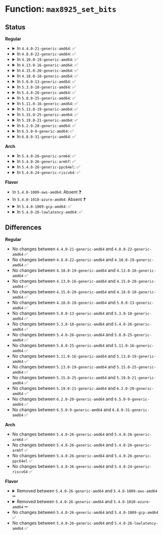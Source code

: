 # Function: <code>max8925_set_bits</code>

## Status
<b>Regular</b>
<ul>
<li>
<details>
<summary>In <code>4.4.0-21-generic-amd64</code>: ✅</summary>

```c
int max8925_set_bits(struct i2c_client * i2c, int reg, unsigned char mask, unsigned char data)
```

```json
{
  "name": "max8925_set_bits",
  "collision_type": "Unique Global",
  "inline_type": "No",
  "funcs": [
    {
      "addr": 18446744071584679040,
      "name": "max8925_set_bits",
      "external": true,
      "loc": "drivers/mfd/max8925-i2c.c:111",
      "file": "drivers/mfd/max8925-i2c.c",
      "inline": "seen, unknown",
      "caller_inline": [],
      "caller_func": [
        "drivers/mfd/max8925-core.c:max8925_device_init",
        "drivers/mfd/max8925-core.c:max8925_device_init",
        "drivers/mfd/max8925-core.c:max8925_device_init",
        "drivers/mfd/max8925-core.c:max8925_device_init"
      ]
    }
  ],
  "symbols": [
    {
      "addr": 18446744071584679040,
      "name": "max8925_set_bits",
      "section": ".text",
      "bind": "STB_GLOBAL",
      "size": 175
    }
  ]
}
```
</details>
</li>
<li>
<details>
<summary>In <code>4.8.0-22-generic-amd64</code>: ✅</summary>

```c
int max8925_set_bits(struct i2c_client * i2c, int reg, unsigned char mask, unsigned char data)
```

```json
{
  "name": "max8925_set_bits",
  "collision_type": "Unique Global",
  "inline_type": "No",
  "funcs": [
    {
      "addr": 18446744071585026800,
      "name": "max8925_set_bits",
      "external": true,
      "loc": "drivers/mfd/max8925-i2c.c:111",
      "file": "drivers/mfd/max8925-i2c.c",
      "inline": "seen, unknown",
      "caller_inline": [],
      "caller_func": [
        "drivers/mfd/max8925-core.c:max8925_device_init",
        "drivers/mfd/max8925-core.c:max8925_device_init",
        "drivers/mfd/max8925-core.c:max8925_device_init",
        "drivers/mfd/max8925-core.c:max8925_device_init"
      ]
    }
  ],
  "symbols": [
    {
      "addr": 18446744071585026800,
      "name": "max8925_set_bits",
      "section": ".text",
      "bind": "STB_GLOBAL",
      "size": 176
    }
  ]
}
```
</details>
</li>
<li>
<details>
<summary>In <code>4.10.0-19-generic-amd64</code>: ✅</summary>

```c
int max8925_set_bits(struct i2c_client * i2c, int reg, unsigned char mask, unsigned char data)
```

```json
{
  "name": "max8925_set_bits",
  "collision_type": "Unique Global",
  "inline_type": "No",
  "funcs": [
    {
      "addr": 18446744071585210784,
      "name": "max8925_set_bits",
      "external": true,
      "loc": "drivers/mfd/max8925-i2c.c:111",
      "file": "drivers/mfd/max8925-i2c.c",
      "inline": "seen, unknown",
      "caller_inline": [],
      "caller_func": [
        "drivers/mfd/max8925-core.c:max8925_device_init",
        "drivers/mfd/max8925-core.c:max8925_device_init",
        "drivers/mfd/max8925-core.c:max8925_device_init",
        "drivers/mfd/max8925-core.c:max8925_device_init"
      ]
    }
  ],
  "symbols": [
    {
      "addr": 18446744071585210784,
      "name": "max8925_set_bits",
      "section": ".text",
      "bind": "STB_GLOBAL",
      "size": 176
    }
  ]
}
```
</details>
</li>
<li>
<details>
<summary>In <code>4.13.0-16-generic-amd64</code>: ✅</summary>

```c
int max8925_set_bits(struct i2c_client * i2c, int reg, unsigned char mask, unsigned char data)
```

```json
{
  "name": "max8925_set_bits",
  "collision_type": "Unique Global",
  "inline_type": "No",
  "funcs": [
    {
      "addr": 18446744071585292816,
      "name": "max8925_set_bits",
      "external": true,
      "loc": "drivers/mfd/max8925-i2c.c:111",
      "file": "drivers/mfd/max8925-i2c.c",
      "inline": "seen, unknown",
      "caller_inline": [],
      "caller_func": [
        "drivers/mfd/max8925-core.c:max8925_device_init",
        "drivers/mfd/max8925-core.c:max8925_device_init",
        "drivers/mfd/max8925-core.c:max8925_device_init",
        "drivers/mfd/max8925-core.c:max8925_device_init"
      ]
    }
  ],
  "symbols": [
    {
      "addr": 18446744071585292816,
      "name": "max8925_set_bits",
      "section": ".text",
      "bind": "STB_GLOBAL",
      "size": 176
    }
  ]
}
```
</details>
</li>
<li>
<details>
<summary>In <code>4.15.0-20-generic-amd64</code>: ✅</summary>

```c
int max8925_set_bits(struct i2c_client * i2c, int reg, unsigned char mask, unsigned char data)
```

```json
{
  "name": "max8925_set_bits",
  "collision_type": "Unique Global",
  "inline_type": "No",
  "funcs": [
    {
      "addr": 18446744071585721056,
      "name": "max8925_set_bits",
      "external": true,
      "loc": "drivers/mfd/max8925-i2c.c:111",
      "file": "drivers/mfd/max8925-i2c.c",
      "inline": "seen, unknown",
      "caller_inline": [],
      "caller_func": [
        "drivers/mfd/max8925-core.c:max8925_device_init",
        "drivers/mfd/max8925-core.c:max8925_device_init",
        "drivers/mfd/max8925-core.c:max8925_device_init",
        "drivers/mfd/max8925-core.c:max8925_device_init"
      ]
    }
  ],
  "symbols": [
    {
      "addr": 18446744071585721056,
      "name": "max8925_set_bits",
      "section": ".text",
      "bind": "STB_GLOBAL",
      "size": 176
    }
  ]
}
```
</details>
</li>
<li>
<details>
<summary>In <code>4.18.0-10-generic-amd64</code>: ✅</summary>

```c
int max8925_set_bits(struct i2c_client * i2c, int reg, unsigned char mask, unsigned char data)
```

```json
{
  "name": "max8925_set_bits",
  "collision_type": "Unique Global",
  "inline_type": "No",
  "funcs": [
    {
      "addr": 18446744071585967376,
      "name": "max8925_set_bits",
      "external": true,
      "loc": "drivers/mfd/max8925-i2c.c:111",
      "file": "drivers/mfd/max8925-i2c.c",
      "inline": "seen, unknown",
      "caller_inline": [],
      "caller_func": [
        "drivers/mfd/max8925-core.c:max8925_device_init",
        "drivers/mfd/max8925-core.c:max8925_device_init",
        "drivers/mfd/max8925-core.c:max8925_device_init",
        "drivers/mfd/max8925-core.c:max8925_device_init"
      ]
    }
  ],
  "symbols": [
    {
      "addr": 18446744071585967376,
      "name": "max8925_set_bits",
      "section": ".text",
      "bind": "STB_GLOBAL",
      "size": 180
    }
  ]
}
```
</details>
</li>
<li>
<details>
<summary>In <code>5.0.0-13-generic-amd64</code>: ✅</summary>

```c
int max8925_set_bits(struct i2c_client * i2c, int reg, unsigned char mask, unsigned char data)
```

```json
{
  "name": "max8925_set_bits",
  "collision_type": "Unique Global",
  "inline_type": "No",
  "funcs": [
    {
      "addr": 18446744071586103616,
      "name": "max8925_set_bits",
      "external": true,
      "loc": "drivers/mfd/max8925-i2c.c:111",
      "file": "drivers/mfd/max8925-i2c.c",
      "inline": "seen, unknown",
      "caller_inline": [],
      "caller_func": [
        "drivers/mfd/max8925-core.c:max8925_device_init",
        "drivers/mfd/max8925-core.c:max8925_device_init",
        "drivers/mfd/max8925-core.c:max8925_device_init",
        "drivers/mfd/max8925-core.c:max8925_device_init"
      ]
    }
  ],
  "symbols": [
    {
      "addr": 18446744071586103616,
      "name": "max8925_set_bits",
      "section": ".text",
      "bind": "STB_GLOBAL",
      "size": 180
    }
  ]
}
```
</details>
</li>
<li>
<details>
<summary>In <code>5.3.0-18-generic-amd64</code>: ✅</summary>

```c
int max8925_set_bits(struct i2c_client * i2c, int reg, unsigned char mask, unsigned char data)
```

```json
{
  "name": "max8925_set_bits",
  "collision_type": "Unique Global",
  "inline_type": "No",
  "funcs": [
    {
      "addr": 18446744071586338976,
      "name": "max8925_set_bits",
      "external": true,
      "loc": "drivers/mfd/max8925-i2c.c:108",
      "file": "drivers/mfd/max8925-i2c.c",
      "inline": "seen, unknown",
      "caller_inline": [],
      "caller_func": [
        "drivers/mfd/max8925-core.c:max8925_device_init",
        "drivers/mfd/max8925-core.c:max8925_device_init",
        "drivers/mfd/max8925-core.c:max8925_device_init",
        "drivers/mfd/max8925-core.c:max8925_device_init"
      ]
    }
  ],
  "symbols": [
    {
      "addr": 18446744071586338976,
      "name": "max8925_set_bits",
      "section": ".text",
      "bind": "STB_GLOBAL",
      "size": 180
    }
  ]
}
```
</details>
</li>
<li>
<details>
<summary>In <code>5.4.0-26-generic-amd64</code>: ✅</summary>

```c
int max8925_set_bits(struct i2c_client * i2c, int reg, unsigned char mask, unsigned char data)
```

```json
{
  "name": "max8925_set_bits",
  "collision_type": "Unique Global",
  "inline_type": "No",
  "funcs": [
    {
      "addr": 18446744071586487136,
      "name": "max8925_set_bits",
      "external": true,
      "loc": "drivers/mfd/max8925-i2c.c:108",
      "file": "drivers/mfd/max8925-i2c.c",
      "inline": "seen, unknown",
      "caller_inline": [],
      "caller_func": [
        "drivers/mfd/max8925-core.c:max8925_device_init",
        "drivers/mfd/max8925-core.c:max8925_device_init",
        "drivers/mfd/max8925-core.c:max8925_device_init",
        "drivers/mfd/max8925-core.c:max8925_device_init"
      ]
    }
  ],
  "symbols": [
    {
      "addr": 18446744071586487136,
      "name": "max8925_set_bits",
      "section": ".text",
      "bind": "STB_GLOBAL",
      "size": 180
    }
  ]
}
```
</details>
</li>
<li>
<details>
<summary>In <code>5.8.0-25-generic-amd64</code>: ✅</summary>

```c
int max8925_set_bits(struct i2c_client * i2c, int reg, unsigned char mask, unsigned char data)
```

```json
{
  "name": "max8925_set_bits",
  "collision_type": "Unique Global",
  "inline_type": "No",
  "funcs": [
    {
      "addr": 18446744071587265328,
      "name": "max8925_set_bits",
      "external": true,
      "loc": "drivers/mfd/max8925-i2c.c:108",
      "file": "drivers/mfd/max8925-i2c.c",
      "inline": "seen, unknown",
      "caller_inline": [],
      "caller_func": [
        "drivers/mfd/max8925-core.c:max8925_device_init",
        "drivers/mfd/max8925-core.c:max8925_device_init",
        "drivers/mfd/max8925-core.c:max8925_device_init",
        "drivers/mfd/max8925-core.c:max8925_device_init"
      ]
    }
  ],
  "symbols": [
    {
      "addr": 18446744071587265328,
      "name": "max8925_set_bits",
      "section": ".text",
      "bind": "STB_GLOBAL",
      "size": 178
    }
  ]
}
```
</details>
</li>
<li>
<details>
<summary>In <code>5.11.0-16-generic-amd64</code>: ✅</summary>

```c
int max8925_set_bits(struct i2c_client * i2c, int reg, unsigned char mask, unsigned char data)
```

```json
{
  "name": "max8925_set_bits",
  "collision_type": "Unique Global",
  "inline_type": "No",
  "funcs": [
    {
      "addr": 18446744071587330928,
      "name": "max8925_set_bits",
      "external": true,
      "loc": "drivers/mfd/max8925-i2c.c:108",
      "file": "drivers/mfd/max8925-i2c.c",
      "inline": "seen, unknown",
      "caller_inline": [],
      "caller_func": [
        "drivers/mfd/max8925-core.c:max8925_device_init",
        "drivers/mfd/max8925-core.c:max8925_device_init",
        "drivers/mfd/max8925-core.c:max8925_device_init",
        "drivers/mfd/max8925-core.c:max8925_device_init"
      ]
    }
  ],
  "symbols": [
    {
      "addr": 18446744071587330928,
      "name": "max8925_set_bits",
      "section": ".text",
      "bind": "STB_GLOBAL",
      "size": 178
    }
  ]
}
```
</details>
</li>
<li>
<details>
<summary>In <code>5.13.0-19-generic-amd64</code>: ✅</summary>

```c
int max8925_set_bits(struct i2c_client * i2c, int reg, unsigned char mask, unsigned char data)
```

```json
{
  "name": "max8925_set_bits",
  "collision_type": "Unique Global",
  "inline_type": "No",
  "funcs": [
    {
      "addr": 18446744071587217376,
      "name": "max8925_set_bits",
      "external": true,
      "loc": "drivers/mfd/max8925-i2c.c:108",
      "file": "drivers/mfd/max8925-i2c.c",
      "inline": "seen, unknown",
      "caller_inline": [],
      "caller_func": [
        "drivers/mfd/max8925-core.c:max8925_device_init",
        "drivers/mfd/max8925-core.c:max8925_device_init",
        "drivers/mfd/max8925-core.c:max8925_device_init",
        "drivers/mfd/max8925-core.c:max8925_device_init"
      ]
    }
  ],
  "symbols": [
    {
      "addr": 18446744071587217376,
      "name": "max8925_set_bits",
      "section": ".text",
      "bind": "STB_GLOBAL",
      "size": 173
    }
  ]
}
```
</details>
</li>
<li>
<details>
<summary>In <code>5.15.0-25-generic-amd64</code>: ✅</summary>

```c
int max8925_set_bits(struct i2c_client * i2c, int reg, unsigned char mask, unsigned char data)
```

```json
{
  "name": "max8925_set_bits",
  "collision_type": "Unique Global",
  "inline_type": "No",
  "funcs": [
    {
      "addr": 18446744071587779984,
      "name": "max8925_set_bits",
      "external": true,
      "loc": "drivers/mfd/max8925-i2c.c:108",
      "file": "drivers/mfd/max8925-i2c.c",
      "inline": "seen, unknown",
      "caller_inline": [],
      "caller_func": [
        "drivers/mfd/max8925-core.c:max8925_device_init",
        "drivers/mfd/max8925-core.c:max8925_device_init",
        "drivers/mfd/max8925-core.c:max8925_device_init",
        "drivers/mfd/max8925-core.c:max8925_device_init"
      ]
    }
  ],
  "symbols": [
    {
      "addr": 18446744071587779984,
      "name": "max8925_set_bits",
      "section": ".text",
      "bind": "STB_GLOBAL",
      "size": 173
    }
  ]
}
```
</details>
</li>
<li>
<details>
<summary>In <code>5.19.0-21-generic-amd64</code>: ✅</summary>

```c
int max8925_set_bits(struct i2c_client * i2c, int reg, unsigned char mask, unsigned char data)
```

```json
{
  "name": "max8925_set_bits",
  "collision_type": "Unique Global",
  "inline_type": "No",
  "funcs": [
    {
      "addr": 18446744071589126960,
      "name": "max8925_set_bits",
      "external": true,
      "loc": "drivers/mfd/max8925-i2c.c:108",
      "file": "drivers/mfd/max8925-i2c.c",
      "inline": "seen, unknown",
      "caller_inline": [],
      "caller_func": [
        "drivers/mfd/max8925-core.c:max8925_device_init",
        "drivers/mfd/max8925-core.c:max8925_device_init",
        "drivers/mfd/max8925-core.c:max8925_device_init",
        "drivers/mfd/max8925-core.c:max8925_device_init"
      ]
    }
  ],
  "symbols": [
    {
      "addr": 18446744071589126960,
      "name": "max8925_set_bits",
      "section": ".text",
      "bind": "STB_GLOBAL",
      "size": 199
    }
  ]
}
```
</details>
</li>
<li>
<details>
<summary>In <code>6.2.0-20-generic-amd64</code>: ✅</summary>

```c
int max8925_set_bits(struct i2c_client * i2c, int reg, unsigned char mask, unsigned char data)
```

```json
{
  "name": "max8925_set_bits",
  "collision_type": "Unique Global",
  "inline_type": "No",
  "funcs": [
    {
      "addr": 18446744071590670240,
      "name": "max8925_set_bits",
      "external": true,
      "loc": "drivers/mfd/max8925-i2c.c:108",
      "file": "drivers/mfd/max8925-i2c.c",
      "inline": "seen, unknown",
      "caller_inline": [],
      "caller_func": [
        "drivers/mfd/max8925-core.c:max8925_device_init",
        "drivers/mfd/max8925-core.c:max8925_device_init",
        "drivers/mfd/max8925-core.c:max8925_device_init",
        "drivers/mfd/max8925-core.c:max8925_device_init"
      ]
    }
  ],
  "symbols": [
    {
      "addr": 18446744071590670240,
      "name": "max8925_set_bits",
      "section": ".text",
      "bind": "STB_GLOBAL",
      "size": 199
    }
  ]
}
```
</details>
</li>
<li>
<details>
<summary>In <code>6.5.0-9-generic-amd64</code>: ✅</summary>

```c
int max8925_set_bits(struct i2c_client * i2c, int reg, unsigned char mask, unsigned char data)
```

```json
{
  "name": "max8925_set_bits",
  "collision_type": "Unique Global",
  "inline_type": "No",
  "funcs": [
    {
      "addr": 18446744071591011184,
      "name": "max8925_set_bits",
      "external": true,
      "loc": "drivers/mfd/max8925-i2c.c:108",
      "file": "drivers/mfd/max8925-i2c.c",
      "inline": "seen, unknown",
      "caller_inline": [],
      "caller_func": [
        "drivers/mfd/max8925-core.c:max8925_device_init",
        "drivers/mfd/max8925-core.c:max8925_device_init",
        "drivers/mfd/max8925-core.c:max8925_device_init",
        "drivers/mfd/max8925-core.c:max8925_device_init"
      ]
    }
  ],
  "symbols": [
    {
      "addr": 18446744071591011184,
      "name": "max8925_set_bits",
      "section": ".text",
      "bind": "STB_GLOBAL",
      "size": 199
    }
  ]
}
```
</details>
</li>
<li>
<details>
<summary>In <code>6.8.0-31-generic-amd64</code>: ✅</summary>

```c
int max8925_set_bits(struct i2c_client * i2c, int reg, unsigned char mask, unsigned char data)
```

```json
{
  "name": "max8925_set_bits",
  "collision_type": "Unique Global",
  "inline_type": "No",
  "funcs": [
    {
      "addr": 18446744071591355168,
      "name": "max8925_set_bits",
      "external": true,
      "loc": "drivers/mfd/max8925-i2c.c:108",
      "file": "drivers/mfd/max8925-i2c.c",
      "inline": "seen, unknown",
      "caller_inline": [],
      "caller_func": [
        "drivers/mfd/max8925-core.c:max8925_device_init",
        "drivers/mfd/max8925-core.c:max8925_device_init",
        "drivers/mfd/max8925-core.c:max8925_device_init",
        "drivers/mfd/max8925-core.c:max8925_device_init"
      ]
    }
  ],
  "symbols": [
    {
      "addr": 18446744071591355168,
      "name": "max8925_set_bits",
      "section": ".text",
      "bind": "STB_GLOBAL",
      "size": 199
    }
  ]
}
```
</details>
</li>
</ul>
<b>Arch</b>
<ul>
<li>
<details>
<summary>In <code>5.4.0-26-generic-arm64</code>: ✅</summary>

```c
int max8925_set_bits(struct i2c_client * i2c, int reg, unsigned char mask, unsigned char data)
```

```json
{
  "name": "max8925_set_bits",
  "collision_type": "Unique Global",
  "inline_type": "No",
  "funcs": [
    {
      "addr": 18446603336499361416,
      "name": "max8925_set_bits",
      "external": true,
      "loc": "drivers/mfd/max8925-i2c.c:108",
      "file": "drivers/mfd/max8925-i2c.c",
      "inline": "seen, unknown",
      "caller_inline": [],
      "caller_func": [
        "drivers/mfd/max8925-core.c:max8925_device_init",
        "drivers/mfd/max8925-core.c:max8925_device_init",
        "drivers/mfd/max8925-core.c:max8925_device_init",
        "drivers/mfd/max8925-core.c:max8925_device_init"
      ]
    }
  ],
  "symbols": [
    {
      "addr": 18446603336499361416,
      "name": "max8925_set_bits",
      "section": ".text",
      "bind": "STB_GLOBAL",
      "size": 204
    }
  ]
}
```
</details>
</li>
<li>
<details>
<summary>In <code>5.4.0-26-generic-armhf</code>: ✅</summary>

```c
int max8925_set_bits(struct i2c_client * i2c, int reg, unsigned char mask, unsigned char data)
```

```json
{
  "name": "max8925_set_bits",
  "collision_type": "Unique Global",
  "inline_type": "No",
  "funcs": [
    {
      "addr": 3231910236,
      "name": "max8925_set_bits",
      "external": true,
      "loc": "drivers/mfd/max8925-i2c.c:108",
      "file": "drivers/mfd/max8925-i2c.c",
      "inline": "seen, unknown",
      "caller_inline": [],
      "caller_func": [
        "drivers/mfd/max8925-core.c:max8925_device_init",
        "drivers/mfd/max8925-core.c:max8925_device_init",
        "drivers/mfd/max8925-core.c:max8925_device_init",
        "drivers/mfd/max8925-core.c:max8925_device_init"
      ]
    }
  ],
  "symbols": [
    {
      "addr": 3231910236,
      "name": "max8925_set_bits",
      "section": ".text",
      "bind": "STB_GLOBAL",
      "size": 184
    }
  ]
}
```
</details>
</li>
<li>
<details>
<summary>In <code>5.4.0-26-generic-ppc64el</code>: ✅</summary>

```c
int max8925_set_bits(struct i2c_client * i2c, int reg, unsigned char mask, unsigned char data)
```

```json
{
  "name": "max8925_set_bits",
  "collision_type": "Unique Global",
  "inline_type": "No",
  "funcs": [
    {
      "addr": 13835058055292593520,
      "name": "max8925_set_bits",
      "external": true,
      "loc": "drivers/mfd/max8925-i2c.c:108",
      "file": "drivers/mfd/max8925-i2c.c",
      "inline": "seen, unknown",
      "caller_inline": [],
      "caller_func": [
        "drivers/mfd/max8925-core.c:max8925_device_init",
        "drivers/mfd/max8925-core.c:max8925_device_init",
        "drivers/mfd/max8925-core.c:max8925_device_init",
        "drivers/mfd/max8925-core.c:max8925_device_init"
      ]
    }
  ],
  "symbols": [
    {
      "addr": 13835058055292593520,
      "name": "max8925_set_bits",
      "section": ".text",
      "bind": "STB_GLOBAL",
      "size": 268
    }
  ]
}
```
</details>
</li>
<li>
<details>
<summary>In <code>5.4.0-24-generic-riscv64</code>: ✅</summary>

```c
int max8925_set_bits(struct i2c_client * i2c, int reg, unsigned char mask, unsigned char data)
```

```json
{
  "name": "max8925_set_bits",
  "collision_type": "Unique Global",
  "inline_type": "No",
  "funcs": [
    {
      "addr": 18446743936276600896,
      "name": "max8925_set_bits",
      "external": true,
      "loc": "drivers/mfd/max8925-i2c.c:108",
      "file": "drivers/mfd/max8925-i2c.c",
      "inline": "seen, unknown",
      "caller_inline": [],
      "caller_func": [
        "drivers/mfd/max8925-core.c:max8925_device_init",
        "drivers/mfd/max8925-core.c:max8925_device_init",
        "drivers/mfd/max8925-core.c:max8925_device_init",
        "drivers/mfd/max8925-core.c:max8925_device_init"
      ]
    }
  ],
  "symbols": [
    {
      "addr": 18446743936276600896,
      "name": "max8925_set_bits",
      "section": ".text",
      "bind": "STB_GLOBAL",
      "size": 162
    }
  ]
}
```
</details>
</li>
</ul>
<b>Flavor</b>
<ul>
<li>
In <code>5.4.0-1009-aws-amd64</code>: Absent ❓
</li>
<li>
In <code>5.4.0-1010-azure-amd64</code>: Absent ❓
</li>
<li>
<details>
<summary>In <code>5.4.0-1009-gcp-amd64</code>: ✅</summary>

```c
int max8925_set_bits(struct i2c_client * i2c, int reg, unsigned char mask, unsigned char data)
```

```json
{
  "name": "max8925_set_bits",
  "collision_type": "Unique Global",
  "inline_type": "No",
  "funcs": [
    {
      "addr": 18446744071586435104,
      "name": "max8925_set_bits",
      "external": true,
      "loc": "drivers/mfd/max8925-i2c.c:108",
      "file": "drivers/mfd/max8925-i2c.c",
      "inline": "seen, unknown",
      "caller_inline": [],
      "caller_func": [
        "drivers/mfd/max8925-core.c:max8925_device_init",
        "drivers/mfd/max8925-core.c:max8925_device_init",
        "drivers/mfd/max8925-core.c:max8925_device_init",
        "drivers/mfd/max8925-core.c:max8925_device_init"
      ]
    }
  ],
  "symbols": [
    {
      "addr": 18446744071586435104,
      "name": "max8925_set_bits",
      "section": ".text",
      "bind": "STB_GLOBAL",
      "size": 180
    }
  ]
}
```
</details>
</li>
<li>
<details>
<summary>In <code>5.4.0-26-lowlatency-amd64</code>: ✅</summary>

```c
int max8925_set_bits(struct i2c_client * i2c, int reg, unsigned char mask, unsigned char data)
```

```json
{
  "name": "max8925_set_bits",
  "collision_type": "Unique Global",
  "inline_type": "No",
  "funcs": [
    {
      "addr": 18446744071586546784,
      "name": "max8925_set_bits",
      "external": true,
      "loc": "drivers/mfd/max8925-i2c.c:108",
      "file": "drivers/mfd/max8925-i2c.c",
      "inline": "seen, unknown",
      "caller_inline": [],
      "caller_func": [
        "drivers/mfd/max8925-core.c:max8925_device_init",
        "drivers/mfd/max8925-core.c:max8925_device_init",
        "drivers/mfd/max8925-core.c:max8925_device_init",
        "drivers/mfd/max8925-core.c:max8925_device_init"
      ]
    }
  ],
  "symbols": [
    {
      "addr": 18446744071586546784,
      "name": "max8925_set_bits",
      "section": ".text",
      "bind": "STB_GLOBAL",
      "size": 180
    }
  ]
}
```
</details>
</li>
</ul>

## Differences
<b>Regular</b>
<ul>
<li>
No changes between <code>4.4.0-21-generic-amd64</code> and <code>4.8.0-22-generic-amd64</code> ✅
</li>
<li>
No changes between <code>4.8.0-22-generic-amd64</code> and <code>4.10.0-19-generic-amd64</code> ✅
</li>
<li>
No changes between <code>4.10.0-19-generic-amd64</code> and <code>4.13.0-16-generic-amd64</code> ✅
</li>
<li>
No changes between <code>4.13.0-16-generic-amd64</code> and <code>4.15.0-20-generic-amd64</code> ✅
</li>
<li>
No changes between <code>4.15.0-20-generic-amd64</code> and <code>4.18.0-10-generic-amd64</code> ✅
</li>
<li>
No changes between <code>4.18.0-10-generic-amd64</code> and <code>5.0.0-13-generic-amd64</code> ✅
</li>
<li>
No changes between <code>5.0.0-13-generic-amd64</code> and <code>5.3.0-18-generic-amd64</code> ✅
</li>
<li>
No changes between <code>5.3.0-18-generic-amd64</code> and <code>5.4.0-26-generic-amd64</code> ✅
</li>
<li>
No changes between <code>5.4.0-26-generic-amd64</code> and <code>5.8.0-25-generic-amd64</code> ✅
</li>
<li>
No changes between <code>5.8.0-25-generic-amd64</code> and <code>5.11.0-16-generic-amd64</code> ✅
</li>
<li>
No changes between <code>5.11.0-16-generic-amd64</code> and <code>5.13.0-19-generic-amd64</code> ✅
</li>
<li>
No changes between <code>5.13.0-19-generic-amd64</code> and <code>5.15.0-25-generic-amd64</code> ✅
</li>
<li>
No changes between <code>5.15.0-25-generic-amd64</code> and <code>5.19.0-21-generic-amd64</code> ✅
</li>
<li>
No changes between <code>5.19.0-21-generic-amd64</code> and <code>6.2.0-20-generic-amd64</code> ✅
</li>
<li>
No changes between <code>6.2.0-20-generic-amd64</code> and <code>6.5.0-9-generic-amd64</code> ✅
</li>
<li>
No changes between <code>6.5.0-9-generic-amd64</code> and <code>6.8.0-31-generic-amd64</code> ✅
</li>
</ul>
<b>Arch</b>
<ul>
<li>
No changes between <code>5.4.0-26-generic-amd64</code> and <code>5.4.0-26-generic-arm64</code> ✅
</li>
<li>
No changes between <code>5.4.0-26-generic-amd64</code> and <code>5.4.0-26-generic-armhf</code> ✅
</li>
<li>
No changes between <code>5.4.0-26-generic-amd64</code> and <code>5.4.0-26-generic-ppc64el</code> ✅
</li>
<li>
No changes between <code>5.4.0-26-generic-amd64</code> and <code>5.4.0-24-generic-riscv64</code> ✅
</li>
</ul>
<b>Flavor</b>
<ul>
<li>
<details>
<summary>Removed between <code>5.4.0-26-generic-amd64</code> and <code>5.4.0-1009-aws-amd64</code> ➖</summary>

```c
int max8925_set_bits(struct i2c_client * i2c, int reg, unsigned char mask, unsigned char data)
```
</details>
</li>
<li>
<details>
<summary>Removed between <code>5.4.0-26-generic-amd64</code> and <code>5.4.0-1010-azure-amd64</code> ➖</summary>

```c
int max8925_set_bits(struct i2c_client * i2c, int reg, unsigned char mask, unsigned char data)
```
</details>
</li>
<li>
No changes between <code>5.4.0-26-generic-amd64</code> and <code>5.4.0-1009-gcp-amd64</code> ✅
</li>
<li>
No changes between <code>5.4.0-26-generic-amd64</code> and <code>5.4.0-26-lowlatency-amd64</code> ✅
</li>
</ul>
